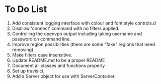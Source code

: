 # To Do List
1. Add consistent logging interface with colour and font style controls.d
1. Disallow 'connect' command with no filters applied.
1. Controlling the openvpn output including taking username and password on command line.
1. Improve region possibilities (there are some "fake" regions that need removing)
1. Make filters case insensitive.
1. Update README.md to be a proper README
1. Document all classes and functions properly
1. Set up travis ci.
1. Add a Server object for use with ServerContainer
